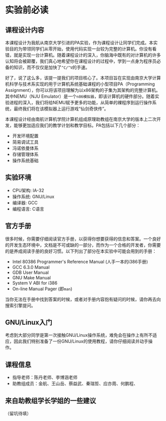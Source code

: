 # 实验前必读

## 课程设计内容

本课程设计为我航从南京大学引进的PA实验，作为课程设计让同学们完成。本实验目的为带领同学们从零开始，使用代码实现一台较为完整的计算机。你没有看错，就是实现一台计算机。随着课程设计的深入，你脑海中既有的对计算机的许多认知将会被颠覆，我们真心地希望你在课程设计的过程中，学到一点身为程序员必备的知识，而不仅仅是加快了`^C/^V`的手速。

好了，说了这么多，该提一提我们的项目核心了。本项目旨在实现由南京大学计算机科学与技术系实现的用于计算机系统基础课程的小型项目PA（Programming Assignment），你可以将该项目理解为以x86架构的子集为其架构的完整计算机。其中NEMU（NJU Emulator）是一个`n86模拟器`，即该计算机的硬件部分。随着实验进程的深入，我们将给NEMU赋予更多的功能，从简单的裸程序到运行操作系统，最终我们将在该模拟器上运行游戏“仙剑奇侠传”。

本课程设计经由南航计算机学院计算机组成原理助教组在南京大学的版本上二次开发，能够更加适应我们的教学计划和教学目标。PA包括以下几个部分：

* 开发环境配置
* 简易调试工具
* 冯诺依曼体系
* 存储管理体系
* 操作系统基础

## 实验环境

* CPU架构: IA-32
* 操作系统: GNU/Linux
* 编译器: GCC
* 编程语言: C语言

## 官方手册

很多时候，你需要仔细阅读官方手册，以获得你想要获得的信息和答案。一个良好的开发生态环境中，文档是不可或缺的一部分，而作为一个合格的开发者，你需要的是养成阅读手册的良好习惯。以下列出了部分在本实验中可能会用到的手册：

* Intel 80386 Programmer's Reference Manual (人手一本的i386手册)
* GCC 6.3.0 Manual
* GDB User Manual
* GNU Make Manual
* System V ABI for i386
* On-line Manual Pager (即`man`)

当你无法在手册中找到答案的时候，或者对手册内容抱有疑问的时候，请你再去向搜索引擎提问。

## GNU/Linux入门

考虑到大部分同学是第一次接触GNU/Linux操作系统，难免会在操作上有所不适应，因此我们特别准备了一份GNU/Linux的使用教程，请你仔细阅读并动手操作。

## 课程信息

* 指导老师：陈丹老师、李博涵老师
* 助教组成员：金航、王山岳、蔡益武、秦瑞哲、应亦周、何鹏程、

## 来自助教组学长学姐的一些建议

（留坑待填）

